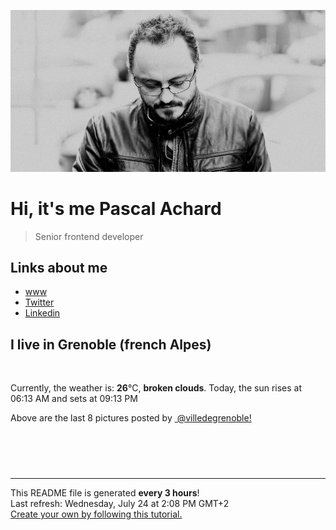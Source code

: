 ![Pascal Achard](./images/photo-pascal-achard.jpg)
# Hi, it's me Pascal Achard
> Senior frontend developer

## Links about me
- [www](https://www.pascal-achard.com)
- [Twitter](https://twitter.com/botmaster)
- [Linkedin](http://www.linkedin.com/in/pascal-achard)


## I live in Grenoble (french Alpes)
<img src="https://openweathermap.org/img/wn/04d@2x.png" alt="">

Currently, the weather is: **26**°C, **broken clouds**.
Today, the sun rises at 06:13 AM and sets at 09:13 PM

Above are the last 8 pictures posted by <a href="https://www.instagram.com/villedegrenoble/" target="_blank"><img alt="" src="https://upload.wikimedia.org/wikipedia/commons/thumb/e/e7/Instagram_logo_2016.svg/1024px-Instagram_logo_2016.svg.png" width="20"/> @villedegrenoble!</a>

<p style="display: flex; flex-wrap: wrap; gap: 20px;">
        <img src="https://cdn1.picuki.com/hosted-by-instagram/q/0exhNuNYnjBGZDHIdN5WmL9I2Pk2GAlRNucaS7j0nyZiNxIsbHWB58ltwdev%7C%7CDlyKw1oASyLeDtp4IgpVVtRZFp6NUzfT7GLSzZV7qucXICj0TVn%7C%7CZNhk7owKHMaY3Oo88pDCnicKyVHDe0AUq%7C%7Cm6vZNuKyBOTcAyXCUMLQKnmIC9%7C%7CyqW5193swp7LGTgUz36ol%7C%7CIjFd%7C%7CT9sdgcurNyUrDgJWPq+PMtg4555RYgPi9NYur++3Rq2ElIlc20jQWaX7tzwj6MtsCTZIz4W7WaBTIRoYk5YhFG26jceg90t2JKDFaxM+Lg7sqKKGytSGWVsmBdvk5y4qCjIcT2ExXJK7Xrqkp27ca0LrKCiC+msAPXz%7C%7CTvvX%7C%7CSNMP4feTRdTf%7C%7CVUQiRdbO5D5UJxrRuJdoe31Wk6j6CVaHR3xFSCmRmmQKyH8UmeuyJ9Yutpm3pjzuLkS1inMeURINbjlFYr5PbyFMtLV6SQ%7C%7CdBOAvF0FR%7C%7CStwTJOqe.jpeg" alt="" width="200"/>
        <img src="https://cdn1.picuki.com/hosted-by-instagram/q/0exhNuNYnjBGZDHIdN5WmL9I2Pk2GAlRNucaS7j0nyZiNxIsbHWB58ltwdev%7C%7CDlyKw1oASyLeDtp4I8uU11RZFp6NU3eS7OPSDpc6KuRVYCg2zNv8Zdik74xL3wcZn6r9scrOzjYMTIfQeoEH%7C%7Cbx7a8Koru5A2MEoyX9auctwCIPuM23TKNy2JAtrKSLl0SxptZ%7C%7CIjNLvG0jJ00m7NPfvnw1UvfPMc9g+PAnFfEzhMQ65Oftxja7F1d8cGhVPyW2i9zKsfgEo3r6fQItvWSjSvQaAH1PggWsljcQk61oi4agadogjLgxtp%7C%7CUTWUPWlNgog0zvY6Mjw3HYzCE63oC7FTmlp6reawLkqToC+TYBv+snwWOPPzdF7kbEC9JD%7C%7CSLAw%7C%7CjAcySIfdOt7EcHv9fzXyf9gSQZKPN0gd%7C%7CEgZ+miOGPIp%7C%7CZtiN14a01k%7C%7CCgD+4p0E0lZHtLZIJkA0O0IOy5wVEanXCWJBNaGGCjw==.jpeg" alt="" width="200"/>
        <img src="https://cdn1.picuki.com/hosted-by-instagram/q/0exhNuNYnjBGZDHIdN5WmL9I2Pk2GAlRNecaS7j0nyZiNxIsbHWB58ltwdev%7C%7CDlyKw1oASyLeDtp4IsrU19UZFp6NU3fQbyASzZW7qmZV4Cn1jBh9p5okb41LXceYH+n9cUkOzjYMTIfQeoEH%7C%7Cbx7a8Koru5A2MGo1zRMrBC0GAG4fy3UPI7mslm3ayEv0Pxto0%7C%7CNylL9XkgKQcursrV%7C%7CndbEvL+M4Byp6JzSPkCj9ND1OHtpCa5BTB7Kzc4KD6chYTJnLNVjgvMJw1s%7C%7C06iaphsJGIIhnCug0cWnsorjIj%7C%7CFaJciP1opoH2bUcmGW9opUk53cH7niTya2Gq10ZtyGXKn56rQ+YIrLjqCPm4Tfbd+TbvSoCKO59hDVUuRa%7C%7CyFgz4bqf7BMtbwcYaWvdGig7lzyeEUIen2QtVMHhwuwOeWZdxU9yT+5z9qyXigxO7qQZooZ+CbeB+0n0OwNK7sSc9dnmbU55ubmLyjwFkLdBDTq3BmsOMabsXHEU=.jpeg" alt="" width="200"/>
        <img src="https://cdn1.picuki.com/hosted-by-instagram/q/0exhNuNYnjBGZDHIdN5WmL9I2Pk2GAlRNucaS7j0nyZiNxIsbHWB58ltwdGn%7C%7CDh7IAhgASuRYztl5oopVFxVCz17PEfdSbKKRT9S762YVOymvDJv9pBgkbs0KXQZZ3+v9cMtUGapNWwSDv5PHL%7C%7Clo7gX5v%7C%7CsbCgEpjuSKrVCkGZTjse3TO9%7C%7C2pYf5%7C%7CHSv1izv9QpcmkazXgpdAd4+pvlpDk1VOCtO8BnsaBwVLYBxMEJ%7C%7COC61nf2F2MrNWh8FDSR9IXEi6g8iyDXdzQspjD3Ee8EIU8hjl246gNp5KcKuNeBJ7Q56Kkzn7bQaWEtcWNS4RNnlMnlwXHJPTX62hYDlDeHx+S3Kqlzp5ehfKWYUY64nXOXPvfbELYRfFU+Uf+GRH39AdSXQctalNYYUa0I2FbooFaCVYnX3l5zPgYcmQGtGpxfc%7C%7CGFkbqI8VqCoCinswYDwZrqNrpz+WRW38fVxg8tSDrJAJUZbRWDgQN1N5h%7C%7Cf733jZfQNrBAG0ZTaA==.jpeg" alt="" width="200"/>
        <img src="https://cdn1.picuki.com/hosted-by-instagram/q/0exhNuNYnjBGZDHIdN5WmL9I2Pk2GAlRNucaS7j0nyZiNxIsbHWB58ltwdev%7C%7CDlyKw1oASyLeDtp4I4vVV9UZFp6NU3eSb2PTT1R7aibXICm2zJj8pVjkLk2KHYaYHWv88coOzjYMTIfQeoEH%7C%7Cbx7a8Koru5A2MEo1zRMrBC0GAG4YWbVqFKwoV966yUlEri+YU8ajtG5WR1aRtmpNPb5DwIX%7C%7CD+fMBxsedISLQzicYRtr6+zWOHH24VdGZ9SjuxjoyRmLsUsiW8RWIz1XegYZxsGE5Kx1Kys0tp5N4q3dDxMdg8jqlstPfRFDFSXm46%7C%7CkJrlMHsxnGaOCas204P4k%7C%7Cik7DhZd8Hh7TRY%7C%7CCeV4a+gXSGZ7bhF7pPVX8wC%7C%7CnPDnLGEe2YI88NuK92C9Vq9kmY+g2lWqrBjTxAQWZuxmevQsA9QP6fk+LxtHjY323enyYCs8GeduNwnAlZxfGA7QFwYHrfEtJCDyP51moSGtESQennk4aAR7xDZR49J55VpWTW0cN5dUCU9ph5XdNpE9NmgTR2TNDynbU=.jpeg" alt="" width="200"/>
        <img src="https://cdn1.picuki.com/hosted-by-instagram/q/0exhNuNYnjBGZDHIdN5WmL9I2Pk2GAlRNucaS7j0nyZiNxIsbHWB58ltwdev%7C%7CDlyKw1oASyLeDtp4okjU1lTZFp6NU3fTLSBSDpc6amdXYCl1zRi8J9ikrw9JXEWbXCo8cNDCnicKyVHDe0AUq%7C%7Cm6vZNuKyBOTUAyXCUMLQKnmICjtCsCOwlktcf7KG4iF+44ooiMDxN4Gosak8ktdKO52hEWvrxfMh2pqV5CLkJnoE65ezRmCSsTDx6KChBGTOgtYPCwt5WkiffXDFv7nuSdv4wAVoZqXah4CMz9IkqhdiDG7w82q4vkIH2bUdBXG9p+kMjxdK0kBzOaWOh2nxZxnmO76mAatACh4%7C%7CdL8aKeu%7C%7CEnQz0W+TzMLxbcH1KU9iTAHuScri1BMoO294JE%7C%7CAThw6K0T+ebqTY5kQnNW1QsAuGC71iT8mYyYGnwnyFugemiy09m8CrcqJ43G9F45GL7kB0fCGQU+kabWf0+BYdHN1%7C%7CYrfMw8bWOL0WHg==.jpeg" alt="" width="200"/>
        <img src="https://cdn1.picuki.com/hosted-by-instagram/q/0exhNuNYnjBGZDHIdN5WmL9I2Pk2GAlRNucaS7j0nyZiNxIsbHWB58ltwdev%7C%7CDlyKw1oASyLeDpg7Y8sVFpUZFp7NEXbQLCBTDtW56uQUoCh1Tdl9pNnnL8zJXcWZ3+s8MRDCnicKyVHDe0AUq%7C%7Cm6vZNuKyBOTUAyXCUMLQKnmICjtCsCOwlktcf7KG4iF+44ooiMDxN4Gosak8ktdKO52hEWvrxfMh2pqV5CLkJnoE65ezRmCSsTDx6LShBGTOgtYPCwuE70xzCfRcS9nSsdv4wAVoZpFS2sDse9IkqhdiDG7w82q4vkIH2bUdBXG9p+kMjxdK0kBzOaWOh2nxZxnmO76mAatM8j8XdEcaHeMHunwzaQ+DwMJIYcG1KU9iTAHuScri1BMoO294JE%7C%7CAThw6K0T+fRLKt40IgHi1NlBqpI7lXZqWalI2B+UfGuAmIsjQtxemJUKBzwHhe+uuI%7C%7CkB0fCGQU+kabGOCjhYdHN1%7C%7CYrfMw8bWOL0WHg==.jpeg" alt="" width="200"/>
        <img src="https://cdn1.picuki.com/hosted-by-instagram/q/0exhNuNYnjBGZDHIdN5WmL9I2Pk2GAlRNecaS7j0nyZiNxIsbHWB58ltwdGn%7C%7CDh7IAhgASuRYztl5IMrWF1ZAz17NUPcTrKKSDpU6a2QUe2nvDFn%7C%7CJdil78zLHcfYHev8MIrXWCpNWwSDv5PHL%7C%7Clo7gX5vntaygDpzGMMrVAyQlWotfpUrJy9ZRxt+S4jkja45BsLTNZ5momNkgl7NvWvTVeEaW+NMB166d1RbMCxMkA%7C%7C6nRlSaHEmw+Jj8uRnagtIj+kOYA2DvrcycdzTiCVIQSHhsVr0O8kUF8i9l+zoCmOdBM9s9psvDAbkcmfk0tpBdszcPwwmXCYD35j3xz+kPy%7C%7CbuOU6Zrs4Ghdtqpf+3i4SaRTJj1BZdzSlAkUfSAVA6IF+C4IMxjhdt+WvdLigjj0VPqVuPVmix%7C%7CBwpZijDWVJAjFqnL.jpeg" alt="" width="200"/>
</p>

------------
<p>This README file is generated <b>every 3 hours</b>!
    <br />Last refresh: Wednesday, July 24 at 2:08 PM GMT+2
    <br /><a href="https://medium.com/@th.guibert/how-to-create-a-self-updating-readme-md-for-your-github-profile-f8b05744ca91">Create your own by following this tutorial.</a>
</p>
<p><a href="https://github.com/botmaster/botmaster/actions/workflows/main.yaml"><img alt="" src="https://github.com/botmaster/botmaster/actions/workflows/main.yaml/badge.svg" /></a></p>

